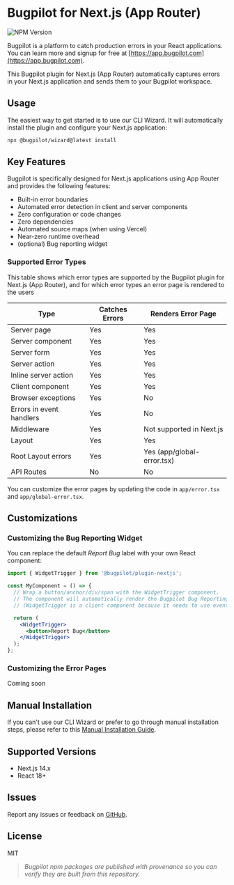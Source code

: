 # Bugpilot for Next.js (App Router)

![NPM Version](https://img.shields.io/npm/v/@bugpilot/plugin-nextjs)

Bugpilot is a platform to catch production errors in your React applications. You can learn more and signup for free at [https://app.bugpilot.com](https://app.bugpilot.com).

This Bugpilot plugin for Next.js (App Router) automatically captures errors in your Next.js application and sends them to your Bugpilot workspace.

## Usage

The easiest way to get started is to use our CLI Wizard. It will automatically install the plugin and configure your Next.js application:

```bash
npx @bugpilot/wizard@latest install
```

## Key Features

Bugpilot is specifically designed for Next.js applications using App Router and provides the following features:

- Built-in error boundaries
- Automated error detection in client and server components
- Zero configuration or code changes
- Zero dependencies
- Automated source maps (when using Vercel)
- Near-zero runtime overhead
- (optional) Bug reporting widget

### Supported Error Types

This table shows which error types are supported by the Bugpilot plugin for Next.js (App Router), and for which error types an error page is rendered to the users

| Type                      | Catches Errors | Renders Error Page       |
|---------------------------|----------------|--------------------------|
| Server page               | Yes            | Yes                      |
| Server component          | Yes            | Yes                      |
| Server form               | Yes            | Yes                      |
| Server action             | Yes            | Yes                      |
| Inline server action      | Yes            | Yes                      |
| Client component          | Yes            | Yes                      |
| Browser exceptions        | Yes            | No                       |
| Errors in event handlers  | Yes            | No                       |
| Middleware                | Yes            | Not supported in Next.js |
| Layout                    | Yes            | Yes                      |
| Root Layout errors        | Yes            | Yes (app/global-error.tsx) |
| API Routes                | No             | No                       |

You can customize the error pages by updating the code in `app/error.tsx` and `app/global-error.tsx`.

## Customizations

### Customizing the Bug Reporting Widget

You can replace the default *Report Bug* label with your own React component:

```jsx
import { WidgetTrigger } from '@bugpilot/plugin-nextjs';

const MyComponent = () => {
  // Wrap a button/anchor/div/span with the WidgetTrigger component.
  // The component will automatically render the Bugpilot Bug Reporting widget when clicked.
  // (WidgetTrigger is a client component because it needs to use event handlers)

  return (
    <WidgetTrigger>
      <button>Report Bug</button>
    </WidgetTrigger>
  );
};

```

### Customizing the Error Pages

Coming soon

## Manual Installation

If you can't use our CLI Wizard or prefer to go through manual installation steps, please refer to this [Manual Installation Guide](https://github.com/bugpilot/wizard/wiki/Manual-Setup-(Next.js-App-Router)).

## Supported Versions

- Next.js 14.x
- React 18+

## Issues

Report any issues or feedback on [GitHub](https://github.com/bugpilot/plugin-nextjs/issues).

## License

MIT

> *Bugpilot npm packages are published with provenance so you can verify they are built from this repository.*
